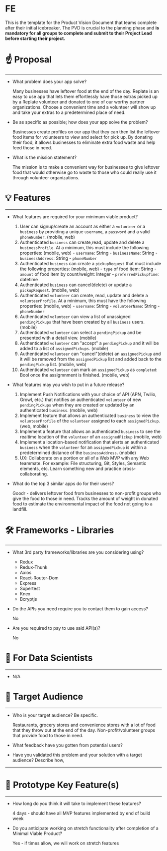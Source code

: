 # FE
This is the template for the Product Vision Document that teams complete after their initial icebreaker. The PVD is crucial to the planning phase and **is mandatory for all groups to complete and submit to their Project Lead before starting their project.**

# ☝️ Proposal

---

- What problem does your app solve?

    Many businesses have leftover food at the end of the day. Replate is an easy to use app that lets them effortlessly have those extras picked up by a Replate volunteer and donated to one of our worthy partner organizations. Choose a convenient time and a volunteer will show up and take your extras to a predetermined place of need.

- Be as specific as possible; how does your app solve the problem?

    Businesses create profiles on our app that they can then list the leftover food items for volunteers to view and select for pick up. By donating their food, it allows businesses to eliminate extra food waste and help feed those in need.

- What is the mission statement?

    The mission is to make a convenient way for businesses to give leftover food that would otherwise go to waste to those who could really use it through volunteer organizations.

# 💡 Features

---

- What features are required for your minimum viable product?

    1. User can signup/create an account as either a `volunteer` or a
    `business` by providing a unique `username`, a `password` and a valid
    `phoneNumber`. (mobile, web)
    2. Authenticated `business` can create,read, update and delete a
    `businessProfile`. At a minimum, this must include the following
    properties: (mobile, web)	- `username`: String	- `businessName`: String	- `businessAddress`: String	- `phoneNumber`
    3. Authenticated `business` can create a `pickupRequest` that must
    include the following properties: (mobile, web)	- `type` of food item: String	- `amount` of food item by count/weight: Integer	- `preferredPickupTime`: datetime
    4. Authenticated `business` can cancel(delete) or update a
    `pickupRequest`. (mobile, web)
    5. Authenticated `volunteer` can create, read, update and delete a
    `volunteerProfile`. At a minimum, this must have the following
    properties: (mobile, web)	- `username`: String	- `volunteerName`: String	- `phoneNumber`
    5. Authenticated `volunteer` can view a list of unassigned
    `pendingPickups` that have been created by all `business` users.
    (mobile)
    6. Authenticated `volunteer` can select a `pendingPickup` and be
    presented with a detail view. (mobile)
    7. Authenticated `volunteer` can "accept" a `pendingPickup` and it will
    be added to a list of `assignedPickups`. (mobile)
    8. Authenticated `volunteer` can "cancel"(delete) an `assignedPickup`
    and it will be removed from the `assignedPickup` list and added back to
    the `pendingPickup` list. (mobile, web)
    9. Authenticated `volunteer` can mark an `assignedPickup` as
    `completed`: Bool once the assigmnment is finished. (mobile, web)

- What features may you wish to put in a future release?

    1. Implement Push Notifications with your choice of API (APN, Twilio,
    Growl, etc.) that notifies an authenticated `volunteer` of new
    `pendingPickups` when they are created or updated by an authenticated
    `business`. (mobile, web)
    2. Implement feature that allows an authenticated `business` to view the `volunteerProfile` of the `volunteer` assigned to each
    `assignedPickup`. (web, mobile)
    3. Implement a feature that allows an authenticated `business` to see
    the realtime location of the `volunteer` of an `assignedPickup` (mobile, web)
    4. Implement a location-based notification that alerts an authenticated
    `business` when the `volunteer` for an `assignedPickup` is within a
    predetermined distance of the `businessAddress`. (mobile)
    5. UX: Collaborate on a portion or all of a Web MVP with any Web
    teammate. For example: File structuring, Git, Styles, Semantic elements, etc. Learn something new and practice cross-collaborating.

- What do the top 3 similar apps do for their users?

    Goodr - delivers leftover food from  businesses to non-profit groups who give the food to those in need. Tracks the amount of weight in donated food to estimate the environmental impact of the food not going to a landfill.

# 🛠 Frameworks - Libraries

---

- What 3rd party frameworks/libraries are you considering using?
    - Redux
    - Redux-Thunk
    - Axios
    - React-Router-Dom
    - Express
    - Supertest
    - Knex
    - Bcryptjs
- Do the APIs you need require you to contact them to gain access?

    No

- Are you required to pay to use said API(s)?

    No

# 🧮 For Data Scientists

---

- N/A

# 🎯 Target Audience

---

- Who is your target audience? Be specific.

    Restaurants, grocery stores and convenience stores with a lot of food that they throw out at the end of the day. Non-profit/volunteer groups that provide food to those in need.

- What feedback have you gotten from potential users?

- Have you validated this problem and your solution with a target audience? Describe how,

---

# 🔑 Prototype Key Feature(s)

---

- How long do you think it will take to implement these features?

    4 days - should have all MVP features implemented by end of build week

- Do you anticipate working on stretch functionality after completion of a Minimal Viable Product?

    Yes - if times allow, we will work on stretch features

